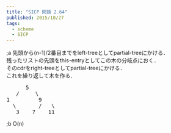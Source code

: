 ```yaml
---
title: "SICP 問題 2.64"
published: 2015/10/27
tags:
  - scheme
  - SICP
---
```


<p>;a
先頭から(n-1)/2番目までをleft-treeとしてpartial-treeにかける．<br/>
残ったリストの先頭をthis-entryとしてこの木の分岐点におく．<br/>
そのcdrをright-treeとしてpartial-treeにかける．<br/>
これを繰り返して木を作る．</p>

<pre class="code" data-lang="" data-unlink>      5
   /     \
1         9
  \       /   \
   3    7    11</pre>


<p>;b
O(n)</p>

